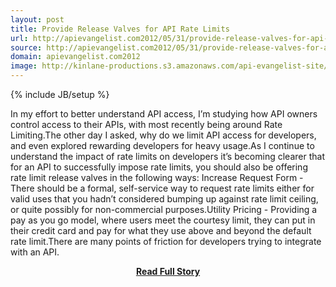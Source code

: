 ```yaml
---
layout: post
title: Provide Release Valves for API Rate Limits
url: http://apievangelist.com2012/05/31/provide-release-valves-for-api-rate-limits/
source: http://apievangelist.com2012/05/31/provide-release-valves-for-api-rate-limits/
domain: apievangelist.com2012
image: http://kinlane-productions.s3.amazonaws.com/api-evangelist-site/blog/teapot-steaming.jpg
---
```

{% include JB/setup %}<p>In my effort to better understand API access, I’m studying how API owners control access to their APIs, with most recently being around Rate Limiting.The other day I asked, why do we limit API access for developers, and even explored rewarding developers for heavy usage.As I continue to understand the impact of rate limits on developers it’s becoming clearer that for an API to successfully impose rate limits, you should also be offering rate limit release valves in the following ways: Increase Request Form - There should be a formal, self-service way to request rate limits either for valid uses that you hadn’t considered bumping up against rate limit ceiling, or quite possibly for non-commercial purposes.Utility Pricing - Providing a pay as you go model, where users meet the courtesy limit, they can put in their credit card and pay for what they use above and beyond the default rate limit.There are many points of friction for developers trying to integrate with an API.</p>
<center><p><a href="http://apievangelist.com2012/05/31/provide-release-valves-for-api-rate-limits/" style='padding:25px; font-sze:18px; font-weight: bold;'>Read Full Story</a></p></center>
